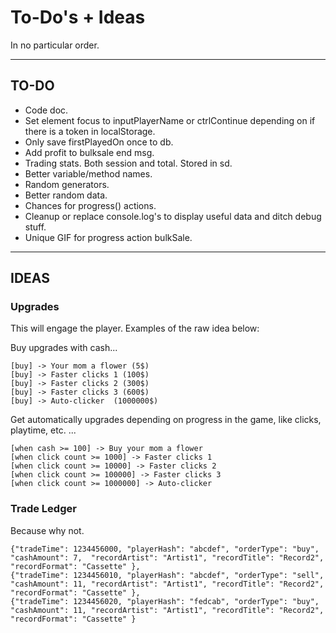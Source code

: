 # To-Do's + Ideas

In no particular order.

---

## TO-DO

- Code doc.
- Set element focus to inputPlayerName or ctrlContinue depending on if there is a token in localStorage.
- Only save firstPlayedOn once to db.
- Add profit to bulksale end msg.
- Trading stats. Both session and total. Stored in sd.
- Better variable/method names.
- Random generators.
- Better random data.
- Chances for progress() actions.
- Cleanup or replace console.log's to display useful data and ditch debug stuff.
- Unique GIF for progress action bulkSale.

---

## IDEAS

### Upgrades

This will engage the player. Examples of the raw idea below:

Buy upgrades with cash...

    [buy] -> Your mom a flower (5$)
    [buy] -> Faster clicks 1 (100$)
    [buy] -> Faster clicks 2 (300$)
    [buy] -> Faster clicks 3 (600$)
    [buy] -> Auto-clicker  (1000000$)

Get automatically upgrades depending on progress in the game, like clicks, playtime, etc. ...

    [when cash >= 100] -> Buy your mom a flower
    [when click count >= 1000] -> Faster clicks 1
    [when click count >= 10000] -> Faster clicks 2
    [when click count >= 100000] -> Faster clicks 3
    [when click count >= 1000000] -> Auto-clicker


### Trade Ledger

Because why not.

    {"tradeTime": 1234456000, "playerHash": "abcdef", "orderType": "buy",  "cashAmount": 7,  "recordArtist": "Artist1", "recordTitle": "Record2", "recordFormat": "Cassette" },
    {"tradeTime": 1234456010, "playerHash": "abcdef", "orderType": "sell", "cashAmount": 11, "recordArtist": "Artist1", "recordTitle": "Record2", "recordFormat": "Cassette" },
    {"tradeTime": 1234456020, "playerHash": "fedcab", "orderType": "buy",  "cashAmount": 11, "recordArtist": "Artist1", "recordTitle": "Record2", "recordFormat": "Cassette" }
